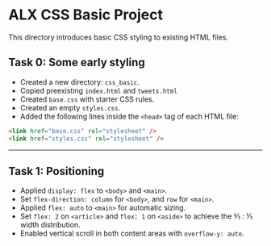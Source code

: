 # ALX CSS Basic Project

This directory introduces basic CSS styling to existing HTML files.

## Task 0: Some early styling

- Created a new directory: `css_basic`.
- Copied preexisting `index.html` and `tweets.html`
- Created `base.css` with starter CSS rules.
- Created an empty `styles.css`.
- Added the following lines inside the `<head>` tag of each HTML file:

```html
<link href="base.css" rel="stylesheet" />
<link href="styles.css" rel="stylesheet" />
```

---

## Task 1: Positioning

- Applied `display: flex` to `<body>` and `<main>`.
- Set `flex-direction: column` for `<body>`, and `row` for `<main>`.
- Applied `flex: auto` to `<main>` for automatic sizing.
- Set `flex: 2` on `<article>` and `flex: 1` on `<aside>` to achieve the ⅔ : ⅓ width distribution.
- Enabled vertical scroll in both content areas with `overflow-y: auto`.
